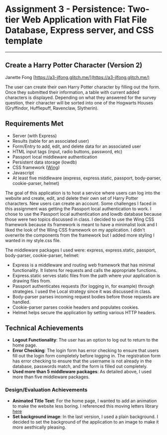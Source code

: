 Assignment 3 - Persistence: Two-tier Web Application with Flat File Database, Express server, and CSS template
===
---

## Create a Harry Potter Character (Version 2)
Janette Fong
[https://a3-jlfong.glitch.me/](https://a3-jlfong.glitch.me/)

The user can create their own Harry Potter character by filling out the form.  Once they submitted their information, a table with current added characters is displayed.
Depending on what they answered for the survey question, their character will be sorted into one of the Hogwarts Houses (Gryffindor, Hufflepuff, Ravenclaw, Slytherin).

## Requirements Met
- Server (with Express)
- Results (table for an associated user)
- Form/Entry to add, edit, and delete data for an associated user
- HTML input tags (input, radio buttons, password, etc)
- Passport local middleware authentication
- Persistent data storage (lowdb)
- CSS framework ([Wing](https://kbrsh.github.io/wing/))
- Javascript
- At least five middleware (express, express.static, passport, body-parser, cookie-parser, helmet)

The goal of this application is to host a service where users can log into the website and create, edit, and delete their own set of Harry Potter characters.
New users can create an account.  Some challenges I faced in this assignment was getting the Passport local authentication to work.  I chose to use the 
Passport local authentication and lowdb database because those were two topics discussed in class.  I decided to use the Wing CSS framework because its framework
is meant to have a minimalist look and I liked the look of the Wing CSS framework on my application.  I didn't overwrite the components from the framework but I
added more styling I wanted in my style.css file.

The middleware packages I used were: express, express.static, passport, body-parser, cookie-parser, helmet:
- Express is a middleware and routing web framework that has minimal functionality.  It listens for requests and calls the appropriate functions.
- Express.static serves static files from the path where your application is drawing files from.
- Passport authenticates requests (for logging in, for example) through strategies.  I used the Local strategy since it was discussed in class.
- Body-parser parses incoming request bodies before those requests are handled.
- Cookie-parser parses cookie headers and populates cookies.
- Helmet helps secure the application by setting various HTTP headers.

## Technical Achievements
- **Logout Functionality**: The user has an option to log out to return to the home page.
- **Error Checking**: The login form has error checking to ensure that users fill out the login form completely before logging in.  The registration form has
error checking to ensure that the username is not already in the database, passwords match, and the form is filled out completely.
- **Used more than 5 middleware packages**: As detailed above, I used more than five middleware packages.

### Design/Evaluation Achievements
- **Animated Title Text**: For the home page, I wanted to add an animation to make the website less boring.  I referenced this moving letters library [here](https://tobiasahlin.com/moving-letters/)
- **Set background image**: In the last version, I used a plain background.  I decided to set the background of the application to an image to make it more aesthically pleasing.